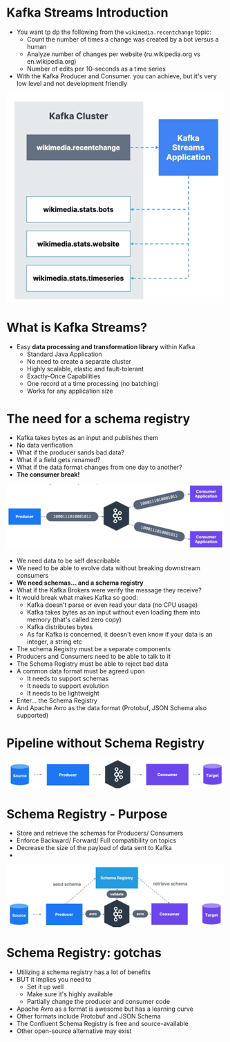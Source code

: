 # Kafka Streams Introduction
- You want tp dp the following from the `wikimedia.recentchange` topic:
  - Count the number of times a change was created by a bot versus a human
  - Analyze number of changes per website (ru.wikipedia.org vs en.wikipedia.org)
  - Number of edits per 10-seconds as a time series
- With the Kafka Producer and Consumer. you can achieve, but it's very low level and not
  development friendly

![Kafka_Stream.png](img%2FKafka_Stream.png)

# What is Kafka Streams?
- Easy **data processing and transformation library** within Kafka
  - Standard Java Application
  - No need to create a separate cluster
  - Highly scalable, elastic and fault-tolerant
  - Exactly-Once Capabilities
  - One record at a time processing (no batching)
  - Works for any application size

# The need for a schema registry
- Kafka takes bytes as an input and publishes them
- No data verification
- What if the producer sands bad data?
- What if a field gets renamed?
- What if the data format changes from one day to another?
- **The consumer break!**

![Stream_Schema.png](img%2FStream_Schema.png)

- We need data to be self describable
- We need to be able to evolve data without breaking downstream consumers
- **We need schemas... and a schema registry**
- What if the Kafka Brokers were verify the message they receive?
- It would break what makes Kafka so good:
  - Kafka doesn't parse or even read your data (no CPU usage)
  - Kafka takes bytes as an input without even loading them into memory (that's called zero copy)
  - Kafka distributes bytes
  - As far Kafka is concerned, it doesn't even know if your data is an integer, a string etc
- The schema Registry must be a separate components
- Producers and Consumers need to be able to talk to it
- The Schema Registry must be able to reject bad data
- A common data format must be agreed upon
  - It needs to support schemas 
  - It needs to support evolution
  - It needs to be lightweight
- Enter... the Schema Registry
- And Apache Avro as the data format (Protobuf, JSON Schema also supported)

# Pipeline without Schema Registry
![Pipeline_Without_Schema.png](img%2FPipeline_Without_Schema.png)

# Schema Registry - Purpose

- Store and retrieve the schemas for Producers/ Consumers
- Enforce Backward/ Forward/ Full compatibility on topics
- Decrease the size of the payload of data sent to Kafka
- 
![Schema_Registry_Purpose.png](img%2FSchema_Registry_Purpose.png)

# Schema Registry: gotchas
- Utilizing a schema registry has a lot of benefits 
- BUT it implies you need to 
  - Set it up well
  - Make sure it's highly available
  - Partially change the producer and consumer code
- Apache Avro as a format is awesome but has a learning curve
- Other formats include Protobuf and JSON Schema
- The Confluent Schema Registry is free and source-available
- Other open-source alternative may exist






